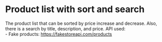 # Product list with sort and search

The product list that can be sorted by price increase and decrease. Also, there is a search by title, description, and price. API used:
<br> - Fake products: https://fakestoreapi.com/products
